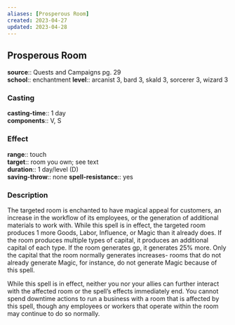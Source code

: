 ```yaml
---
aliases: [Prosperous Room]
created: 2023-04-27
updated: 2023-04-28
---
```


## Prosperous Room

**source**:: Quests and Campaigns pg. 29  
**school**:: enchantment
**level**:: arcanist 3, bard 3, skald 3, sorcerer 3, wizard 3

### Casting

**casting-time**:: 1 day  
**components**:: V, S

### Effect

**range**:: touch  
**target**:: room you own; see text  
**duration**:: 1 day/level (D)  
**saving-throw**:: none
**spell-resistance**:: yes

### Description

The targeted room is enchanted to have magical appeal for customers, an increase in the workflow of its employees, or the generation of additional materials to work with. While this spell is in effect, the targeted room produces 1 more Goods, Labor, Influence, or Magic than it already does. If the room produces multiple types of capital, it produces an additional capital of each type. If the room generates gp, it generates 25% more. Only the capital that the room normally generates increases- rooms that do not already generate Magic, for instance, do not generate Magic because of this spell.  
  
While this spell is in effect, neither you nor your allies can further interact with the affected room or the spell’s effects immediately end. You cannot spend downtime actions to run a business with a room that is affected by this spell, though any employees or workers that operate within the room may continue to do so normally.
